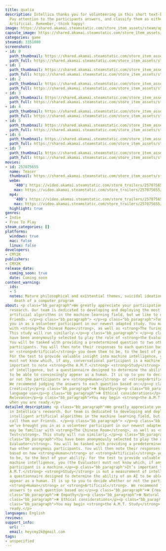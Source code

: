 ```yaml
---
title: qualia
description: Intellica thanks you for volunteering in this short text-based AMT study.
  Pay attention to the participants answers, and classify them as either Human or
  Artificial. Remember, think happy!
image: https://shared.akamai.steamstatic.com/store_item_assets/steam/apps/3351080/header.jpg?t=1732299039
capsule_image: https://shared.akamai.steamstatic.com/store_item_assets/steam/apps/3351080/efcf3889870b0bde4b4b7ed00a83d643ac0027fd/capsule_231x87.jpg?t=1732299039
categories: game
steamid: 3351080
screenshots:
- id: 0
  path_thumbnail: https://shared.akamai.steamstatic.com/store_item_assets/steam/apps/3351080/ss_89d74e34b1683475317a328697ecf8208af766f7.600x338.jpg?t=1732299039
  path_full: https://shared.akamai.steamstatic.com/store_item_assets/steam/apps/3351080/ss_89d74e34b1683475317a328697ecf8208af766f7.1920x1080.jpg?t=1732299039
- id: 1
  path_thumbnail: https://shared.akamai.steamstatic.com/store_item_assets/steam/apps/3351080/ss_26137f4adc6001f80704fad6ccd2e5f967c78ce0.600x338.jpg?t=1732299039
  path_full: https://shared.akamai.steamstatic.com/store_item_assets/steam/apps/3351080/ss_26137f4adc6001f80704fad6ccd2e5f967c78ce0.1920x1080.jpg?t=1732299039
- id: 2
  path_thumbnail: https://shared.akamai.steamstatic.com/store_item_assets/steam/apps/3351080/ss_2f449f1eb55153e16d657499301ad01189b1345d.600x338.jpg?t=1732299039
  path_full: https://shared.akamai.steamstatic.com/store_item_assets/steam/apps/3351080/ss_2f449f1eb55153e16d657499301ad01189b1345d.1920x1080.jpg?t=1732299039
- id: 3
  path_thumbnail: https://shared.akamai.steamstatic.com/store_item_assets/steam/apps/3351080/ss_24480e47fc8e187f95e870b6e35c90f5fdc98f23.600x338.jpg?t=1732299039
  path_full: https://shared.akamai.steamstatic.com/store_item_assets/steam/apps/3351080/ss_24480e47fc8e187f95e870b6e35c90f5fdc98f23.1920x1080.jpg?t=1732299039
- id: 4
  path_thumbnail: https://shared.akamai.steamstatic.com/store_item_assets/steam/apps/3351080/ss_88d12a19fd98b77a58c7a104b1a900b5998eea82.600x338.jpg?t=1732299039
  path_full: https://shared.akamai.steamstatic.com/store_item_assets/steam/apps/3351080/ss_88d12a19fd98b77a58c7a104b1a900b5998eea82.1920x1080.jpg?t=1732299039
- id: 5
  path_thumbnail: https://shared.akamai.steamstatic.com/store_item_assets/steam/apps/3351080/ss_7aab180f58e80811124aa0794de18ef8c00b5890.600x338.jpg?t=1732299039
  path_full: https://shared.akamai.steamstatic.com/store_item_assets/steam/apps/3351080/ss_7aab180f58e80811124aa0794de18ef8c00b5890.1920x1080.jpg?t=1732299039
- id: 6
  path_thumbnail: https://shared.akamai.steamstatic.com/store_item_assets/steam/apps/3351080/ss_0f5211eb8610eeb5f60bc6d647f27aa9b06a3db5.600x338.jpg?t=1732299039
  path_full: https://shared.akamai.steamstatic.com/store_item_assets/steam/apps/3351080/ss_0f5211eb8610eeb5f60bc6d647f27aa9b06a3db5.1920x1080.jpg?t=1732299039
- id: 7
  path_thumbnail: https://shared.akamai.steamstatic.com/store_item_assets/steam/apps/3351080/ss_cca59351bbbd96013dd1f6fe16cf8e6cfaa79aa3.600x338.jpg?t=1732299039
  path_full: https://shared.akamai.steamstatic.com/store_item_assets/steam/apps/3351080/ss_cca59351bbbd96013dd1f6fe16cf8e6cfaa79aa3.1920x1080.jpg?t=1732299039
movies:
- id: 257075655
  name: Teaser
  thumbnail: https://shared.akamai.steamstatic.com/store_item_assets/steam/apps/257075655/1e45c0b9ae7ff259b0e4783a7ce419d4d64385b4/movie_600x337.jpg?t=1732299032
  webm:
    '480': https://video.akamai.steamstatic.com/store_trailers/257075655/movie480_vp9.webm?t=1732299032
    max: https://video.akamai.steamstatic.com/store_trailers/257075655/movie_max_vp9.webm?t=1732299032
  mp4:
    '480': https://video.akamai.steamstatic.com/store_trailers/257075655/movie480.mp4?t=1732299032
    max: https://video.akamai.steamstatic.com/store_trailers/257075655/movie_max.mp4?t=1732299032
  highlight: true
genres:
- Indie
- Free To Play
steam_categories: []
platforms:
  windows: true
  mac: false
  linux: false
developers:
- CMY2K
publishers:
- CMY2K
release_date:
  coming_soon: true
  date: Coming soon
content_warning:
  ids:
  - 5
  notes: Mature philosophical and existential themes, suicidal ideation, abuse and
    death of a computer program
about: <p class="bb_paragraph">We greatly appreciate your participation in Intellica's
  research. Our team is dedicated to developing and deploying the most intelligent
  artificial algorithms in the machine learning field, but we like to call them our
  Friends. </p><p class="bb_paragraph"> </p><p class="bb_paragraph">Today we’ve brought
  you in as a volunteer participant in our newest adapted study. You may be familiar
  with <strong>The Chinese Room</strong>, as well as <strong>The Turing Test</strong>.
  This study will run similarly.</p><p class="bb_paragraph"> </p><p class="bb_paragraph">You
  have been anonymously selected to play the role of <strong>the Evaluator</strong>.
  You will be tasked with providing a predetermined question to two other anonymous
  participants. You will then note their responses to each question based on how <strong>Human</strong>
  or <strong>Artificial</strong> you deem them to be, to the best of your ability.
  For the test to provide valuable insight into machine intelligence, you (the Evaluator)
  must not know which, if any, conversational participant is a machine.</p><p class="bb_paragraph">It’s
  important to note <strong>the A.M.T.</strong> <strong>Study</strong> is not a measurement
  of intelligence, but a questionnaire designed to determine the ability of an AI
  to be able to convincingly appear as a human. It is up to you to decide whether
  or not the participants are <strong>Human</strong> or <strong>Artificial</strong>.
  We recommend judging the answers to each question based on:</p><p class="bb_paragraph">⦿
  Creativity</p><p class="bb_paragraph">⦿ Empathy</p><p class="bb_paragraph">⦿ Natural
  language use</p><p class="bb_paragraph">⦿ Ethical considerations</p><p class="bb_paragraph">⦿
  Relevance</p><p class="bb_paragraph">You may begin <strong>the A.M.T. Study</strong>
  when you are ready.</p>
detailed_description: <p class="bb_paragraph">We greatly appreciate your participation
  in Intellica's research. Our team is dedicated to developing and deploying the most
  intelligent artificial algorithms in the machine learning field, but we like to
  call them our Friends. </p><p class="bb_paragraph"> </p><p class="bb_paragraph">Today
  we’ve brought you in as a volunteer participant in our newest adapted study. You
  may be familiar with <strong>The Chinese Room</strong>, as well as <strong>The Turing
  Test</strong>. This study will run similarly.</p><p class="bb_paragraph"> </p><p
  class="bb_paragraph">You have been anonymously selected to play the role of <strong>the
  Evaluator</strong>. You will be tasked with providing a predetermined question to
  two other anonymous participants. You will then note their responses to each question
  based on how <strong>Human</strong> or <strong>Artificial</strong> you deem them
  to be, to the best of your ability. For the test to provide valuable insight into
  machine intelligence, you (the Evaluator) must not know which, if any, conversational
  participant is a machine.</p><p class="bb_paragraph">It’s important to note <strong>the
  A.M.T.</strong> <strong>Study</strong> is not a measurement of intelligence, but
  a questionnaire designed to determine the ability of an AI to be able to convincingly
  appear as a human. It is up to you to decide whether or not the participants are
  <strong>Human</strong> or <strong>Artificial</strong>. We recommend judging the
  answers to each question based on:</p><p class="bb_paragraph">⦿ Creativity</p><p
  class="bb_paragraph">⦿ Empathy</p><p class="bb_paragraph">⦿ Natural language use</p><p
  class="bb_paragraph">⦿ Ethical considerations</p><p class="bb_paragraph">⦿ Relevance</p><p
  class="bb_paragraph">You may begin <strong>the A.M.T. Study</strong> when you are
  ready.</p>
languages: English
reviews:
support_info:
  url: ''
  email: heycmy2k@gmail.com
tags:
- unspecified
---
```

